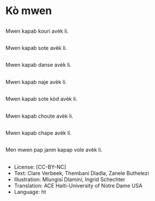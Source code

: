 # Kò mwen

##
Mwen kapab kouri avèk li.

##
Mwen kapab sote avèk li.

##
Mwen kapab danse avèk li.

##
Mwen kapab naje avèk li.

##
Mwen kapab sote kòd avèk li.

##
Mwen kapab choute avèk li.

##
Mwen kapab chape avèk li.

##
Men mwen pap janm kapap vole avèk li.

##
* License: [CC-BY-NC]
* Text: Clare Verbeek, Thembani Dladla, Zanele Buthelezi
* Illustration: Mlungisi Dlamini, Ingrid Schechter
* Translation: ACE Haiti-University of Notre Dame USA
* Language: ht
